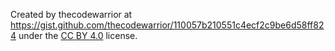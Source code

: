 Created by thecodewarrior at https://gist.github.com/thecodewarrior/110057b210551c4ecf2c9be6d58ff824 under the [CC BY 4.0](https://creativecommons.org/licenses/by/4.0/) license.
